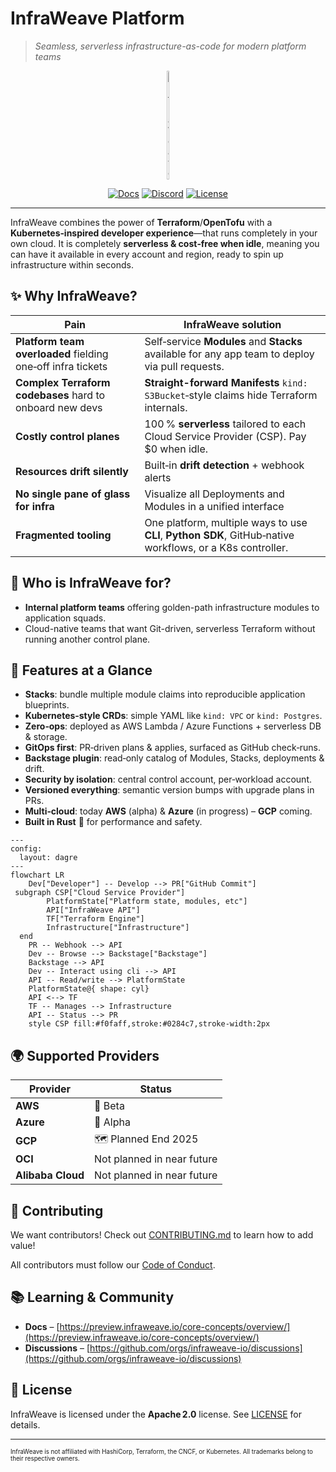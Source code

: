 # InfraWeave Platform

> *Seamless, serverless infrastructure-as-code for modern platform teams*

<div style="display: flex; align-items: center; justify-content: center; gap: 10px;" align="center">
    <a href="https://preview.infraweave.io" target="_blank">
        <img width="20%" src="https://preview.infraweave.io/img/infrabridge-logo.png" alt="InfraWeave">
    </a>
</div>

<p align="center">
  <a href="https://preview.infraweave.io/core-concepts/overview/"><img alt="Docs" src="https://img.shields.io/badge/docs-online-blue"></a>
  <a href="https://discord.gg/NWNE8ZXaRq"><img src="https://img.shields.io/discord/1332995139567878246?label=discord&style=flat-square&color=5a66f6" alt="Discord"></a>
  <a href="LICENSE"><img alt="License" src="https://img.shields.io/badge/license-Apache%202.0-blue"></a>
</p>

---

InfraWeave combines the power of **Terraform**/**OpenTofu** with a **Kubernetes‑inspired developer experience**—that runs completely in your own cloud. It is completely **serverless & cost‑free when idle**, meaning you can have it available in every account and region, ready to spin up infrastructure within seconds.

## ✨ Why InfraWeave?

| Pain                                                        | InfraWeave solution                                                                              |
| ----------------------------------------------------------- | ------------------------------------------------------------------------------------------------ |
| **Platform team overloaded** fielding one‑off infra tickets | Self‑service **Modules** and **Stacks** available for any app team to deploy via pull requests.   |
| **Complex Terraform codebases** hard to onboard new devs    | **Straight-forward Manifests** `kind: S3Bucket`‑style claims hide Terraform internals.        |
| **Costly control planes**                                   | 100 % **serverless** tailored to each Cloud Service Provider (CSP). Pay \$0 when idle.                   |
| **Resources drift silently**                              | Built‑in **drift detection** + webhook alerts                            |
| **No single pane of glass for infra**                              | Visualize all Deployments and Modules in a unified interface                            |
| **Fragmented tooling**                                      | One platform, multiple ways to use **CLI**, **Python SDK**, GitHub‑native workflows, or a K8s controller. |

## 👤 Who is InfraWeave for?
* **Internal platform teams** offering golden-path infrastructure modules to application squads.
* Cloud-native teams that want Git-driven, serverless Terraform without running another control plane.


## 🚀 Features at a Glance

* **Stacks**: bundle multiple module claims into reproducible application blueprints.
* **Kubernetes‑style CRDs**: simple YAML like `kind: VPC` or `kind: Postgres`.
* **Zero‑ops**: deployed as AWS Lambda / Azure Functions + serverless DB & storage.
* **GitOps first**: PR‑driven plans & applies, surfaced as GitHub check‑runs.
* **Backstage plugin**: read‑only catalog of Modules, Stacks, deployments & drift.
* **Security by isolation**: central control account, per‑workload account.
* **Versioned everything**: semantic version bumps with upgrade plans in PRs.
* **Multi‑cloud**: today **AWS** (alpha) & **Azure** (in progress) – **GCP** coming.
* **Built in Rust** 🦀 for performance and safety.

```mermaid
---
config:
  layout: dagre
---
flowchart LR
    Dev["Developer"] -- Develop --> PR["GitHub Commit"]
 subgraph CSP["Cloud Service Provider"]
        PlatformState["Platform state, modules, etc"]
        API["InfraWeave API"]
        TF["Terraform Engine"]
        Infrastructure["Infrastructure"]
  end
    PR -- Webhook --> API
    Dev -- Browse --> Backstage["Backstage"]
    Backstage --> API
    Dev -- Interact using cli --> API
    API -- Read/write --> PlatformState
    PlatformState@{ shape: cyl}
    API <--> TF
    TF -- Manages --> Infrastructure
    API -- Status --> PR
    style CSP fill:#f0faff,stroke:#0284c7,stroke-width:2px
```

## 🌍 Supported Providers

| Provider          | Status              |
| ----------------- | ------------------- |
| **AWS**           | 🧪 Beta             |
| **Azure**         | 🚧 Alpha            |
| **GCP**           | 🗺️ Planned End 2025 |
| **OCI**           | Not planned in near future |
| **Alibaba Cloud** | Not planned in near future |

## 🤝 Contributing

We want contributors! Check out [CONTRIBUTING.md](https://github.com/infraweave-io/infraweave/blob/main/CONTRIBUTING.md) to learn how to add value!

All contributors must follow our [Code of Conduct](https://github.com/infraweave-io/infraweave/blob/main/CODE_OF_CONDUCT).

## 📚 Learning & Community

* **Docs** – [https://preview.infraweave.io/core-concepts/overview/](https://preview.infraweave.io/core-concepts/overview/)
* **Discussions** – [https://github.com/orgs/infraweave-io/discussions](https://github.com/orgs/infraweave-io/discussions)

## 🪪 License

InfraWeave is licensed under the **Apache 2.0** license. See [LICENSE](LICENSE) for details.

---

<sub><sup>InfraWeave is not affiliated with HashiCorp, Terraform, the CNCF, or Kubernetes. All trademarks belong to their respective owners.</sup></sub>
